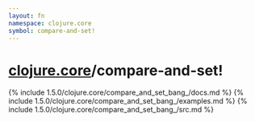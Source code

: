 ```yaml
---
layout: fn
namespace: clojure.core
symbol: compare-and-set!
---
```


# [clojure.core](../)/compare-and-set!

{% include 1.5.0/clojure.core/compare_and_set_bang_/docs.md %}
{% include 1.5.0/clojure.core/compare_and_set_bang_/examples.md %}
{% include 1.5.0/clojure.core/compare_and_set_bang_/src.md %}

